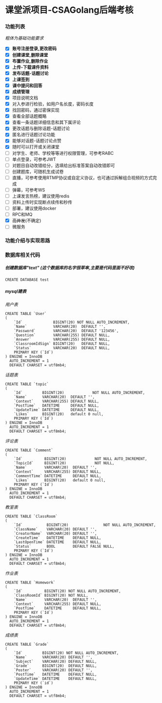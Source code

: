# 课堂派项目-CSAGolang后端考核

### 功能列表

*粗体为基础功能要求*

- [x] **账号注册登录,更改密码**
- [x] **创建课堂,删除课堂**
- [x] **布置作业,删除作业**
- [x] **上传-下载课件资料**
- [x] **发布话题-话题讨论**
- [x] **上课签到**
- [x] **课中提问和回答**
- [x] **成绩管理**
- [x] 项目说明文档
- [x] 对入参进行检验，如用户名长度，密码长度
- [x] 找回密码，通过密保实现
- [x] 查看全部话题概略
- [x] 查看一条话题详细信息和其下属评论
- [x] 更改话题与删除话题-话题讨论
- [x] 匿名进行话题讨论功能
- [x] 能够对话题-话题讨论点赞
- [x] 随时可以打开或关闭课堂
- [ ] 对学生、老师、学校等等进行权限管理，可参考RABC
- [ ] 单点登录，可参考JWT
- [ ] 对题目自动改错给分，选填给出标准答案自动改错即可
- [ ] 创建题库，可随机生成试卷
- [ ] 直播，可参考使用RTMP协议或自定义协议，也可通过拆解组合视频的方式完成
- [ ] 弹幕，可参考WS
- [ ] 上课发言热榜，建议使用redis
- [ ] 资料上传时实现断点续传和秒传
- [ ] 部署，建议使用docker
- [ ] RPC和MQ
- [x] ~~高并发~~(不确定)
- [ ] 微服务

### 功能介绍与实现思路

### 数据库相关代码

##### 创建数据库"text" (这个数据库的名字很草率,主要是代码里面不好改)

```mysql
CREATE DATABASE test
```

##### mysql建表

*用户表*

```mysql
CREATE TABLE `User`
(
    `Id`              BIGINT(20) NOT NULL AUTO_INCREMENT,
    `Name`            VARCHAR(20)  DEFAULT '',
    `Password`        VARCHAR(20)  DEFAULT '123456',
    `Question`        VARCHAR(255) DEFAULT NULL,
    `Answer`          VARCHAR(255) DEFAULT NULL,
    `ClassroomIdSign` BIGINT(20)   DEFAULT NULL,
    `Status`          VARCHAR(20)  DEFAULT NULL,
    PRIMARY KEY (`Id`)
) ENGINE = InnoDB
  AUTO_INCREMENT = 1
  DEFAULT CHARSET = utf8mb4;
```

*话题表*

```mysql
CREATE TABLE `topic`
(
    `Id`         BIGINT(20)             NOT NULL AUTO_INCREMENT,
    `Name`       VARCHAR(20)  DEFAULT '',
    `Context`    VARCHAR(255) DEFAULT NULL,
    `PostTime`   DATETIME     DEFAULT NULL,
    `UpdateTime` DATETIME     DEFAULT NULL,
    `Likes`      BIGINT(20)   default 0 null,
    PRIMARY KEY (`Id`)
) ENGINE = InnoDB
  AUTO_INCREMENT = 1
  DEFAULT CHARSET = utf8mb4;
```

*评论表*

```mysql
CREATE TABLE `Comment`
(
    `Id`          BIGINT(20)             NOT NULL AUTO_INCREMENT,
    `TopicId`     BIGINT(20)             NOT NULL,
    `Name`        VARCHAR(20)  DEFAULT '',
    `Context`     VARCHAR(255) DEFAULT NULL,
    `CommentTime` DATETIME     DEFAULT NULL,
    `Likes`       BIGINT(20)   default 0 null,
    PRIMARY KEY (`Id`)
) ENGINE = InnoDB
  AUTO_INCREMENT = 1
  DEFAULT CHARSET = utf8mb4;
```

*教室表*

```mysql
CREATE TABLE `ClassRoom`
(
    `Id`           BIGINT(20)                NOT NULL AUTO_INCREMENT,
    `ClassName`    VARCHAR(20) DEFAULT '',
    `CreatorName`  VARCHAR(20) DEFAULT '',
    `CreateTime`   DATETIME    DEFAULT NULL,
    `LastOpenTime` DATETIME    DEFAULT NULL,
    `Status`       BOOL        DEFAULT FALSE NULL,
    PRIMARY KEY (`Id`)
) ENGINE = InnoDB
  AUTO_INCREMENT = 1
  DEFAULT CHARSET = utf8mb4;
```

*作业表*

```mysql
CREATE TABLE `Homework`
(
    `Id`          BIGINT(20) NOT NULL AUTO_INCREMENT,
    `ClassRoomId` BIGINT(20) NOT NULL,
    `Name`        VARCHAR(20)  DEFAULT '',
    `Context`     VARCHAR(255) DEFAULT NULL,
    `PostTime`    DATETIME     DEFAULT NULL,
    PRIMARY KEY (`Id`)
) ENGINE = InnoDB
  AUTO_INCREMENT = 1
  DEFAULT CHARSET = utf8mb4;
```

*成绩表*

```mysql
CREATE TABLE `Grade`
(
    `Id`         BIGINT(20) NOT NULL AUTO_INCREMENT,
    `Name`       VARCHAR(20) DEFAULT '',
    `Subject`    VARCHAR(20) DEFAULT NULL,
    `Grade`      BIGINT(20)  DEFAULT NULL,
    `Poster`     VARCHAR(20) DEFAULT '',
    `PostTime`   DATETIME    DEFAULT NULL,
    `UpdateTime` DATETIME    DEFAULT NULL,
    PRIMARY KEY (`id`)
) ENGINE = InnoDB
  AUTO_INCREMENT = 1
  DEFAULT CHARSET = utf8mb4;
```